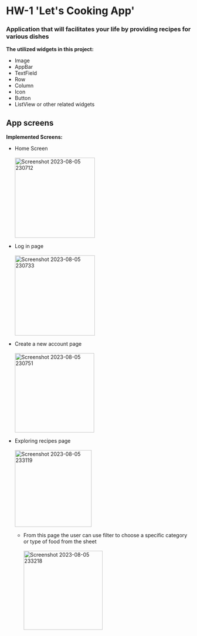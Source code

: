 # HW-1 'Let's Cooking App'
### Application that will facilitates your life by providing recipes for various dishes 
**The utilized widgets in this project:**
- Image
- AppBar
- TextField
- Row
- Column
- Icon
- Button
- ListView or other related widgets
  
## App screens
**Implemented Screens:**
- Home Screen <br>
<br><img width="218" alt="Screenshot 2023-08-05 230712" src="https://github.com/Mjd-Gh/HW-1/assets/101333803/724bd2a3-2e03-4009-a850-d2b1f1ae45cb">

- Log in page <br>
<br><img width="218" alt="Screenshot 2023-08-05 230733" src="https://github.com/Mjd-Gh/HW-1/assets/101333803/3fe7ad72-3599-457f-9d6a-c332fc824a0f">

- Create a new account page <br>
<br><img width="216" alt="Screenshot 2023-08-05 230751" src="https://github.com/Mjd-Gh/HW-1/assets/101333803/49e968d2-6fdb-4106-bb06-4fec1c3cbb44">

- Exploring recipes page <br>
<br><img width="209" alt="Screenshot 2023-08-05 233119" src="https://github.com/Mjd-Gh/HW-1/assets/101333803/9c2e8b14-b92f-4b06-810c-c86acf8c8ee9">

   - From this page the user can use filter to choose a specific category or type of food from the sheet <br>
     <br><img width="215" alt="Screenshot 2023-08-05 233218" src="https://github.com/Mjd-Gh/HW-1/assets/101333803/3a597830-f597-492f-9674-7d3bcad7bdcb">